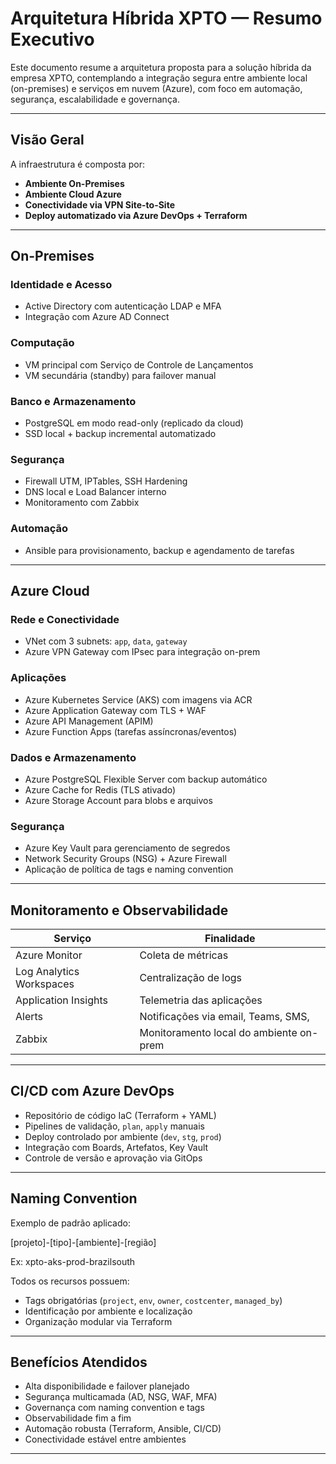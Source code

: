 # Arquitetura Híbrida XPTO — Resumo Executivo

Este documento resume a arquitetura proposta para a solução híbrida da empresa XPTO, contemplando a integração segura entre ambiente local (on-premises) e serviços em nuvem (Azure), com foco em automação, segurança, escalabilidade e governança.

---

## Visão Geral

A infraestrutura é composta por:

- **Ambiente On-Premises**
- **Ambiente Cloud Azure**
- **Conectividade via VPN Site-to-Site**
- **Deploy automatizado via Azure DevOps + Terraform**

---

## On-Premises

### Identidade e Acesso
- Active Directory com autenticação LDAP e MFA
- Integração com Azure AD Connect

### Computação
- VM principal com Serviço de Controle de Lançamentos
- VM secundária (standby) para failover manual

### Banco e Armazenamento
- PostgreSQL em modo read-only (replicado da cloud)
- SSD local + backup incremental automatizado

### Segurança
- Firewall UTM, IPTables, SSH Hardening
- DNS local e Load Balancer interno
- Monitoramento com Zabbix

### Automação
- Ansible para provisionamento, backup e agendamento de tarefas

---

## Azure Cloud

### Rede e Conectividade
- VNet com 3 subnets: `app`, `data`, `gateway`
- Azure VPN Gateway com IPsec para integração on-prem

### Aplicações
- Azure Kubernetes Service (AKS) com imagens via ACR
- Azure Application Gateway com TLS + WAF
- Azure API Management (APIM)
- Azure Function Apps (tarefas assíncronas/eventos)

### Dados e Armazenamento
- Azure PostgreSQL Flexible Server com backup automático
- Azure Cache for Redis (TLS ativado)
- Azure Storage Account para blobs e arquivos

### Segurança
- Azure Key Vault para gerenciamento de segredos
- Network Security Groups (NSG) + Azure Firewall
- Aplicação de política de tags e naming convention

---

## Monitoramento e Observabilidade

| Serviço                      | Finalidade                              |
|-----------------------------|------------------------------------------|
| Azure Monitor               | Coleta de métricas                       |
| Log Analytics Workspaces    | Centralização de logs                    |
| Application Insights        | Telemetria das aplicações                |
| Alerts                      | Notificações via email, Teams, SMS,|
| Zabbix                      | Monitoramento local do ambiente on-prem |

---

## CI/CD com Azure DevOps

- Repositório de código IaC (Terraform + YAML)
- Pipelines de validação, `plan`, `apply` manuais
- Deploy controlado por ambiente (`dev`, `stg`, `prod`)
- Integração com Boards, Artefatos, Key Vault
- Controle de versão e aprovação via GitOps

---

## Naming Convention

Exemplo de padrão aplicado:

[projeto]-[tipo]-[ambiente]-[região]

Ex: xpto-aks-prod-brazilsouth

Todos os recursos possuem:
- Tags obrigatórias (`project`, `env`, `owner`, `costcenter`, `managed_by`)
- Identificação por ambiente e localização
- Organização modular via Terraform

---

## Benefícios Atendidos

- Alta disponibilidade e failover planejado
- Segurança multicamada (AD, NSG, WAF, MFA)
- Governança com naming convention e tags
- Observabilidade fim a fim
- Automação robusta (Terraform, Ansible, CI/CD)
- Conectividade estável entre ambientes

---